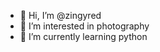 - 👋 Hi, I’m @zingyred
- 👀 I’m interested in photography 
- 🌱 I’m currently learning python


<!---
zingyred/zingyred is a ✨ special ✨ repository because its `README.md` (this file) appears on your GitHub profile.
You can click the Preview link to take a look at your changes.
--->
